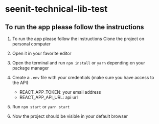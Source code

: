 # seenit-technical-lib-test
## To run the app please follow the instructions


1. To run the app please follow the instructions
   Clone the project on personal computer

2. Open it in your favorite editor

3. Open the terminal and run `npm install` or `yarn` depending on your package manager

4. Create a `.env` file with your credentials (make sure you have access to the API)

   * REACT_APP_TOKEN: your email address
   * REACT_APP_API_URL: api url

5. Run `npm start` or `yarn start`

6. Now the project should be visible in your default browser
